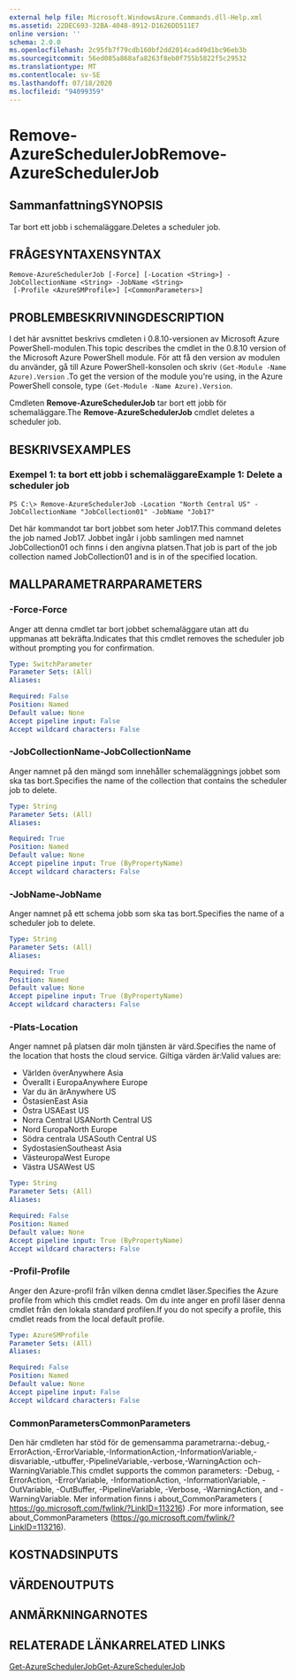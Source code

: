 ```yaml
---
external help file: Microsoft.WindowsAzure.Commands.dll-Help.xml
ms.assetid: 22DEC693-32BA-4048-8912-D1626DD511E7
online version: ''
schema: 2.0.0
ms.openlocfilehash: 2c95fb7f79cdb160bf2dd2014cad49d1bc96eb3b
ms.sourcegitcommit: 56ed085a868afa8263f8eb0f755b5822f5c29532
ms.translationtype: MT
ms.contentlocale: sv-SE
ms.lasthandoff: 07/18/2020
ms.locfileid: "94099359"
---
```

# <span data-ttu-id="8dc75-101">Remove-AzureSchedulerJob</span><span class="sxs-lookup"><span data-stu-id="8dc75-101">Remove-AzureSchedulerJob</span></span>

## <span data-ttu-id="8dc75-102">Sammanfattning</span><span class="sxs-lookup"><span data-stu-id="8dc75-102">SYNOPSIS</span></span>
<span data-ttu-id="8dc75-103">Tar bort ett jobb i schemaläggare.</span><span class="sxs-lookup"><span data-stu-id="8dc75-103">Deletes a scheduler job.</span></span>

## <span data-ttu-id="8dc75-104">FRÅGESYNTAXEN</span><span class="sxs-lookup"><span data-stu-id="8dc75-104">SYNTAX</span></span>

```
Remove-AzureSchedulerJob [-Force] [-Location <String>] -JobCollectionName <String> -JobName <String>
 [-Profile <AzureSMProfile>] [<CommonParameters>]
```

## <span data-ttu-id="8dc75-105">PROBLEMBESKRIVNING</span><span class="sxs-lookup"><span data-stu-id="8dc75-105">DESCRIPTION</span></span>
<span data-ttu-id="8dc75-106">I det här avsnittet beskrivs cmdleten i 0.8.10-versionen av Microsoft Azure PowerShell-modulen.</span><span class="sxs-lookup"><span data-stu-id="8dc75-106">This topic describes the cmdlet in the 0.8.10 version of the Microsoft Azure PowerShell module.</span></span>
<span data-ttu-id="8dc75-107">För att få den version av modulen du använder, gå till Azure PowerShell-konsolen och skriv `(Get-Module -Name Azure).Version` .</span><span class="sxs-lookup"><span data-stu-id="8dc75-107">To get the version of the module you're using, in the Azure PowerShell console, type `(Get-Module -Name Azure).Version`.</span></span>

<span data-ttu-id="8dc75-108">Cmdleten **Remove-AzureSchedulerJob** tar bort ett jobb för schemaläggare.</span><span class="sxs-lookup"><span data-stu-id="8dc75-108">The **Remove-AzureSchedulerJob** cmdlet deletes a scheduler job.</span></span>

## <span data-ttu-id="8dc75-109">BESKRIVS</span><span class="sxs-lookup"><span data-stu-id="8dc75-109">EXAMPLES</span></span>

### <span data-ttu-id="8dc75-110">Exempel 1: ta bort ett jobb i schemaläggare</span><span class="sxs-lookup"><span data-stu-id="8dc75-110">Example 1: Delete a scheduler job</span></span>
```
PS C:\> Remove-AzureSchedulerJob -Location "North Central US" -JobCollectionName "JobCollection01" -JobName "Job17"
```

<span data-ttu-id="8dc75-111">Det här kommandot tar bort jobbet som heter Job17.</span><span class="sxs-lookup"><span data-stu-id="8dc75-111">This command deletes the job named Job17.</span></span>
<span data-ttu-id="8dc75-112">Jobbet ingår i jobb samlingen med namnet JobCollection01 och finns i den angivna platsen.</span><span class="sxs-lookup"><span data-stu-id="8dc75-112">That job is part of the job collection named JobCollection01 and is in of the specified location.</span></span>

## <span data-ttu-id="8dc75-113">MALLPARAMETRAR</span><span class="sxs-lookup"><span data-stu-id="8dc75-113">PARAMETERS</span></span>

### <span data-ttu-id="8dc75-114">-Force</span><span class="sxs-lookup"><span data-stu-id="8dc75-114">-Force</span></span>
<span data-ttu-id="8dc75-115">Anger att denna cmdlet tar bort jobbet schemaläggare utan att du uppmanas att bekräfta.</span><span class="sxs-lookup"><span data-stu-id="8dc75-115">Indicates that this cmdlet removes the scheduler job without prompting you for confirmation.</span></span>

```yaml
Type: SwitchParameter
Parameter Sets: (All)
Aliases: 

Required: False
Position: Named
Default value: None
Accept pipeline input: False
Accept wildcard characters: False
```

### <span data-ttu-id="8dc75-116">-JobCollectionName</span><span class="sxs-lookup"><span data-stu-id="8dc75-116">-JobCollectionName</span></span>
<span data-ttu-id="8dc75-117">Anger namnet på den mängd som innehåller schemaläggnings jobbet som ska tas bort.</span><span class="sxs-lookup"><span data-stu-id="8dc75-117">Specifies the name of the collection that contains the scheduler job to delete.</span></span>

```yaml
Type: String
Parameter Sets: (All)
Aliases: 

Required: True
Position: Named
Default value: None
Accept pipeline input: True (ByPropertyName)
Accept wildcard characters: False
```

### <span data-ttu-id="8dc75-118">-JobName</span><span class="sxs-lookup"><span data-stu-id="8dc75-118">-JobName</span></span>
<span data-ttu-id="8dc75-119">Anger namnet på ett schema jobb som ska tas bort.</span><span class="sxs-lookup"><span data-stu-id="8dc75-119">Specifies the name of a scheduler job to delete.</span></span>

```yaml
Type: String
Parameter Sets: (All)
Aliases: 

Required: True
Position: Named
Default value: None
Accept pipeline input: True (ByPropertyName)
Accept wildcard characters: False
```

### <span data-ttu-id="8dc75-120">-Plats</span><span class="sxs-lookup"><span data-stu-id="8dc75-120">-Location</span></span>
<span data-ttu-id="8dc75-121">Anger namnet på platsen där moln tjänsten är värd.</span><span class="sxs-lookup"><span data-stu-id="8dc75-121">Specifies the name of the location that hosts the cloud service.</span></span>
<span data-ttu-id="8dc75-122">Giltiga värden är:</span><span class="sxs-lookup"><span data-stu-id="8dc75-122">Valid values are:</span></span> 

- <span data-ttu-id="8dc75-123">Världen över</span><span class="sxs-lookup"><span data-stu-id="8dc75-123">Anywhere Asia</span></span>
- <span data-ttu-id="8dc75-124">Överallt i Europa</span><span class="sxs-lookup"><span data-stu-id="8dc75-124">Anywhere Europe</span></span>
- <span data-ttu-id="8dc75-125">Var du än är</span><span class="sxs-lookup"><span data-stu-id="8dc75-125">Anywhere US</span></span>
- <span data-ttu-id="8dc75-126">Östasien</span><span class="sxs-lookup"><span data-stu-id="8dc75-126">East Asia</span></span>
- <span data-ttu-id="8dc75-127">Östra USA</span><span class="sxs-lookup"><span data-stu-id="8dc75-127">East US</span></span>
- <span data-ttu-id="8dc75-128">Norra Central USA</span><span class="sxs-lookup"><span data-stu-id="8dc75-128">North Central US</span></span>
- <span data-ttu-id="8dc75-129">Nord Europa</span><span class="sxs-lookup"><span data-stu-id="8dc75-129">North Europe</span></span>
- <span data-ttu-id="8dc75-130">Södra centrala USA</span><span class="sxs-lookup"><span data-stu-id="8dc75-130">South Central US</span></span>
- <span data-ttu-id="8dc75-131">Sydostasien</span><span class="sxs-lookup"><span data-stu-id="8dc75-131">Southeast Asia</span></span>
- <span data-ttu-id="8dc75-132">Västeuropa</span><span class="sxs-lookup"><span data-stu-id="8dc75-132">West Europe</span></span>
- <span data-ttu-id="8dc75-133">Västra USA</span><span class="sxs-lookup"><span data-stu-id="8dc75-133">West US</span></span>

```yaml
Type: String
Parameter Sets: (All)
Aliases: 

Required: False
Position: Named
Default value: None
Accept pipeline input: True (ByPropertyName)
Accept wildcard characters: False
```

### <span data-ttu-id="8dc75-134">-Profil</span><span class="sxs-lookup"><span data-stu-id="8dc75-134">-Profile</span></span>
<span data-ttu-id="8dc75-135">Anger den Azure-profil från vilken denna cmdlet läser.</span><span class="sxs-lookup"><span data-stu-id="8dc75-135">Specifies the Azure profile from which this cmdlet reads.</span></span>
<span data-ttu-id="8dc75-136">Om du inte anger en profil läser denna cmdlet från den lokala standard profilen.</span><span class="sxs-lookup"><span data-stu-id="8dc75-136">If you do not specify a profile, this cmdlet reads from the local default profile.</span></span>

```yaml
Type: AzureSMProfile
Parameter Sets: (All)
Aliases: 

Required: False
Position: Named
Default value: None
Accept pipeline input: False
Accept wildcard characters: False
```

### <span data-ttu-id="8dc75-137">CommonParameters</span><span class="sxs-lookup"><span data-stu-id="8dc75-137">CommonParameters</span></span>
<span data-ttu-id="8dc75-138">Den här cmdleten har stöd för de gemensamma parametrarna:-debug,-ErrorAction,-ErrorVariable,-InformationAction,-InformationVariable,-disvariable,-utbuffer,-PipelineVariable,-verbose,-WarningAction och-WarningVariable.</span><span class="sxs-lookup"><span data-stu-id="8dc75-138">This cmdlet supports the common parameters: -Debug, -ErrorAction, -ErrorVariable, -InformationAction, -InformationVariable, -OutVariable, -OutBuffer, -PipelineVariable, -Verbose, -WarningAction, and -WarningVariable.</span></span> <span data-ttu-id="8dc75-139">Mer information finns i about_CommonParameters ( https://go.microsoft.com/fwlink/?LinkID=113216) .</span><span class="sxs-lookup"><span data-stu-id="8dc75-139">For more information, see about_CommonParameters (https://go.microsoft.com/fwlink/?LinkID=113216).</span></span>

## <span data-ttu-id="8dc75-140">KOSTNADS</span><span class="sxs-lookup"><span data-stu-id="8dc75-140">INPUTS</span></span>

## <span data-ttu-id="8dc75-141">VÄRDEN</span><span class="sxs-lookup"><span data-stu-id="8dc75-141">OUTPUTS</span></span>

## <span data-ttu-id="8dc75-142">ANMÄRKNINGAR</span><span class="sxs-lookup"><span data-stu-id="8dc75-142">NOTES</span></span>

## <span data-ttu-id="8dc75-143">RELATERADE LÄNKAR</span><span class="sxs-lookup"><span data-stu-id="8dc75-143">RELATED LINKS</span></span>

[<span data-ttu-id="8dc75-144">Get-AzureSchedulerJob</span><span class="sxs-lookup"><span data-stu-id="8dc75-144">Get-AzureSchedulerJob</span></span>](./Get-AzureSchedulerJob.md)


